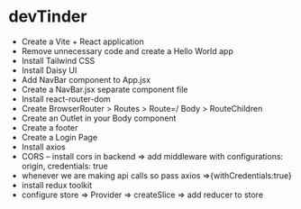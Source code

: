# devTinder

- Create a Vite + React application
- Remove unnecessary code and create a Hello World app
- Install Tailwind CSS
- Install Daisy UI
- Add NavBar component to App.jsx
- Create a NavBar.jsx separate component file
- Install react-router-dom
- Create BrowserRouter > Routes > Route=/ Body > RouteChildren
- Create an Outlet in your Body component
- Create a footer
- Create a Login Page
- Install axios
- CORS – install cors in backend ⇒ add middleware with configurations: origin, credentials: true
- whenever we are making api calls so pass axios =>{withCredentials:true}
- install redux toolkit
- configure store => Provider => createSlice => add reducer to store 